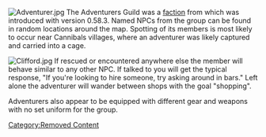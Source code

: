 ![](Adventurer.jpg "Adventurer.jpg") The Adventurers Guild was a
[faction](Factions_(Alpha).md "wikilink") from [](Old_World.md) which was introduced with version 0.58.3.
Named NPCs from the group can be found in random locations around the
map. Spotting of its members is most likely to occur near Cannibals
villages, where an adventurer was likely captured and carried into a
cage.

![](Clifford.jpg "Clifford.jpg") If rescued or encountered anywhere else
the member will behave similar to any other NPC. If talked to you will
get the typical response, "If you're looking to hire someone, try asking
around in bars." Left alone the adventurer will wander between shops
with the goal "shopping".

Adventurers also appear to be equipped with different gear and weapons
with no set uniform for the group.

[Category:Removed Content](Category:Removed_Content "wikilink")